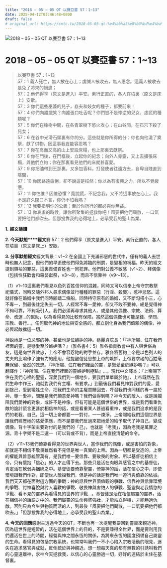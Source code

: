 ```yaml
---
title: "2018 – 05 – 05 QT 以賽亞書 57：1~13"
date: 2025-04-12T03:46:48+0800
draft: false
# original_url: https://cmtc.tw/2018-05-05-qt-%e4%bb%a5%e8%b3%bd%e4%ba%9e%e6%9b%b8-57%ef%bc%9a113
---
```


![2018 – 05 – 05 QT 以賽亞書 57：1\~13](/images/qt.jpg   "2018 – 05 – 05 QT 以賽亞書 57：1\~13")

# 2018 – 05 – 05 QT 以賽亞書 57：1\~13

> 以賽亞書 57：1\~13  
> 57：1 義人死亡，無人放在心上；虔誠人被收去，無人思念。這義人被收去是免了將來的禍患；  
> 57：2 他們得享（原文是進入）平安。素行正直的，各人在墳裏（原文是床上）安歇。  
> 57：3 你們這些巫婆的兒子，姦夫和妓女的種子，都要前來！  
> 57：4 你們向誰戲笑？向誰張口吐舌呢？你們豈不是悖逆的兒女，虛謊的種類呢？  
> 57：5 你們在橡樹中間，在各青翠樹下慾火攻心；在山谷間，在石穴下殺了兒女；  
> 57：6 在谷中光滑石頭裏有你的分。這些就是你所得的分；你也向他澆了奠祭，獻了供物，因這事我豈能容忍嗎？  
> 57：7 你在高而又高的山上安設床榻，也上那裏去獻祭。  
> 57：8 你在門後，在門框後，立起你的紀念；向外人赤露，又上去擴張床榻，與他們立約；你在那裏看見他們的床就甚喜愛。  
> 57：9 你把油帶到王那裏，又多加香料，打發使者往遠方去，自卑自賤直到陰間，  
> 57：10 你因路遠疲倦，卻不說這是枉然；你以為有復興之力，所以不覺疲憊。  
> 57：11 你怕誰？因誰恐懼？竟說謊，不記念我，又不將這事放在心上。我不是許久閉口不言，你仍不怕我嗎？  
> 57：12 我要指明你的公義；至於你所行的都必與你無益。  
> 57：13 你哀求的時候，讓你所聚集的拯救你吧！風要把他們颳散，一口氣要把他們都吹去。但那投靠我的必得地土，必承受我的聖山為業。

**1.** **經文誦讀**

**2. 今天默想****經文**賽 57：2 他們得享（原文是進入）平安。素行正直的，各人在墳裏（原文是床上）安歇。

**3. 分享默想經文**經文背景：v1\~2 在全國上下充滿邪惡的世代中，僅有的義人去世時也無人記念，但他們的早逝使他們得免將臨的刑罰，是變相的祝福。昨天的經文提到領袖的罪惡，這裏責備百姓也一同犯罪。他們對公義不敏感（v1\~2）、拜偶像（包括性狂歡會和殺嬰獻祭，v3～8），而且不信靠神（v9～13）。

（1）v1\~10這裏我們看見以色列百姓信仰的混雜，同時又可以信奉上帝守宗教祭祀儀式，同時又隨外邦人尋求偶像並行種種的罪惡（行淫、殺嬰），惹神忿怒。這就好像在婚姻中我們同時腳踏二條船，同時持守原有的婚姻，又不斷勾搭小三，心不專一，到最後註定失去一切。人經常不專一愛神，卻又不敢不要神。總是覺得神不夠可靠，不夠吸引人，我們必須再尋求其他人、或是其他偶像、宗教、法術、算命、改運…的幫助，以為看得見的比較有保障。當然這個偶像也可能是錢、學問、宗教、善行…，任何取代神的地位與安全感的，都立刻化身為我們倚賴的偶像，神必興起敵擋這一切。

神說祂是一位忌邪的神，甚至也是位嫉妒的神。蔡麗貞院長：「『神所賜、住在我們裡面的靈，是戀愛至於嫉妒嗎？』（雅各書4：5）雅各指責教會中有人與世俗為友，這是向世界效忠，上帝不會容忍祂的對手並存。雅各將舊約上帝是以色列人的丈夫的比喻作了強有力的應用，他提醒信徒思想上帝的嫉妒，上帝要求祂的百姓毫無保留、全然的效忠。『神所賜、住在我們裡面的靈，是戀愛至於嫉妒嗎？』可以翻譯作：『神所賜、住在我們裡面的靈嫉妒到極點』…，現代中文譯本：『上帝賜下住在我們心裡的聖靈，深愛我們到一個地步，要我們單單屬於祂』，上帝既然在我們生命中作王，祂就對我們有主權、有要求。」到最後我們看見神對我們的愛，愛到捨己，愛到犧牲生命，把我們生命的主權買贖回去，呼召我們也同樣的專一屬於神，專一愛神，問題是我們願意愛神嗎？我們做得到嗎？神今天的敵人，或是說攔阻我們愛神的對象，或許不是神像，但有可能是這個世俗的世界，或是我們看重仇敵的詭計謊言更甚於相信神的話，或是看重某人甚過看重神，或是我們追求的是我們的老我、自己，這一切上帝都要一一對付，一一煉淨。上帝賜給我們這個世界是讓我們經歷祂的慈愛供應，而不是要我們反過來把祂愛的給予取代了神自己，變成偶像。背十字架主要對付的是我們的「己」，也就是「老我」，因為老我是萬罪之源。背十字架不是二選一（可以背或不背），而是上帝直接清楚的命令。

（2）v11\~13我們倚靠看得見的世界與世人，當作我們的偶像，或是害怕的對象，卻就是不相信不敬畏雖然看不見但是唯一真實的上帝。因為一切都是受造的，上帝的權能與旨意統管萬有，是我們唯一要信靠、要敬畏的對象。所以基督徒相信上帝，只有懷抱「信心」的人才走得下去。那些只是活在肉眼與感官之中的基督徒，肯定活在軟弱與捆綁之中。基督徒要倚靠聖靈，倚靠神的話，活在信心之中，即使環境跟我們作對，即使世人敵擋我們，但是神的話是我們唯一遵行與倚靠的依據。我們天天都在面對這方面的爭戰：神的話與世界價值觀的爭戰、信靠神與信靠環境的爭戰、討神喜悅與討人喜歡的爭戰、敬畏神與害怕人的爭戰、聖靈與老我情慾的爭戰、看不見的靈界與看得見的世界的爭戰…。基督徒是活在相信屬靈的靈界，活在相信神的話語之中的。我們屬靈的生命興盛強壯，才能站立得穩，才能勝過仇敵。否則只為今生與物質而活的人，到最後「風要把他們颳散，一口氣要把他們都吹去。」「但那投靠我的必得地土，必承受我的聖山為業。」

**4. 今天的回應**感謝主透過今天的QT，不斷也再一次提醒我要回到靈裏來親近神。因為這世界是短暫的，活在這個世界上的目的，不是要賺得全世界，而是要利用我們還活在世上的時間，經營與神之間永恆的關係，為將來永恆的國度預備自己屬靈的生命。看得見的包括宗教系統，也常常叫我們一不小心陷入宗教活動的眼見，迷失在追求感官與成就，反倒疏於與神親近。想一想每天真的都有無數的引誘叫我們的心靈遠離神，求神今天拯救我，以信心的心靈勝過一切，好好的連結於主住在基督裏。